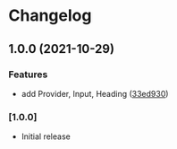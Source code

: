 # Changelog

## 1.0.0 (2021-10-29)


### Features

* add Provider, Input, Heading ([33ed930](https://github.com/Dhaiwat10/react-india-package-example/commit/33ed930b23d3cd511f6146128355c85e5eb23480))

### [1.0.0]

- Initial release
